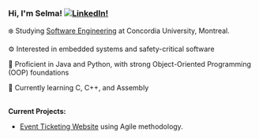 ### Hi, I'm Selma! [![LinkedIn!](https://img.shields.io/badge/LinkedIn-%230077B5.svg?logo=linkedin&logoColor=white)](https://www.linkedin.com/in/selma-b%C3%A9doui/)

:snowflake: Studying [Software Engineering](https://www.concordia.ca/academics/undergraduate/software-engineering.html) at Concordia University, Montreal.<br/>

⚙️ Interested in embedded systems and safety-critical software<br/>

🌟 Proficient in Java and Python, with strong Object-Oriented Programming (OOP) foundations<br/>

📗 Currently learning C, C++, and Assembly<br/><br/>


**Current Projects:**<br/>
* [Event Ticketing Website](https://github.com/zaifnatra/SOEN341-F25) using Agile methodology.


